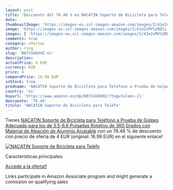 ```yaml
---
layout: post
title: 'Descuento del 76.46 % en NACATIN Soporte de Bicicleta para Teléfo'
date: 
thumbnailImage: 'https://images-eu.ssl-images-amazon.com/images/I/41e2vMY%2BOlL._SL200_.jpg'
image: 'https://images-eu.ssl-images-amazon.com/images/I/41e2vMY%2BOlL._SL200_.jpg'
images: [ 'https://images-eu.ssl-images-amazon.com/images/I/41e2vMY%2BOlL._SL200_.jpg' ]
comments: true
category: ofertas
author: ring
slug: 'B07CG68VHZ-es'
description:
actualPrice: 4 EUR
currency: EUR
price: 4
comparePrice: 16.99 EUR
inStock: true
prodname: 'NACATIN Soporte de Bicicleta para Teléfono a Prueba de Golpes  Adecuado para los de 3.5-6.6 Pulgadas Rotativo de 360 Grados con Material de Aleación de Aluminio Ajustable'
country: 'es'
buyurl: 'https://www.amazon.es/dp/B07CG68VHZ/?tag=tolees-21'
descuento: '76.46'
titulo: 'NACATIN Soporte de Bicicleta para Teléfo'
---
```


Tienes [NACATIN Soporte de Bicicleta para Teléfono a Prueba de Golpes  Adecuado para los de 3.5-6.6 Pulgadas Rotativo de 360 Grados con Material de Aleación de Aluminio Ajustable](https://www.amazon.es/dp/B07CG68VHZ/?tag=tolees-21) con un 76.46 % de descuento con precio de oferta de 4 EUR (original: 16.99 EUR) en el siguiente enlace!

[![NACATIN Soporte de Bicicleta para Teléfo](https://images-eu.ssl-images-amazon.com/images/I/41e2vMY%2BOlL._SL200_.jpg)](https://www.amazon.es/dp/B07CG68VHZ/?tag=tolees-21)

Características principales:


[Accede a la oferta!!](https://www.amazon.es/dp/B07CG68VHZ/?tag=tolees-21)

Links participate in Amazon Associate program and might generate a comission on qualifying sales


